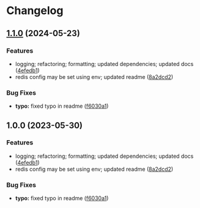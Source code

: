 # Changelog

## [1.1.0](https://github.com/renatomjr/bullmq-exporter/compare/v1.0.0...v1.1.0) (2024-05-23)


### Features

* logging; refactoring; formatting; updated dependencies; updated docs ([4efedb1](https://github.com/renatomjr/bullmq-exporter/commit/4efedb118fd79ba5d5740801e78ed973ebd98c87))
* redis config may be set using env; updated readme ([8a2dcd2](https://github.com/renatomjr/bullmq-exporter/commit/8a2dcd21012bc144060e7b6cd6cb4d3b5257627c))


### Bug Fixes

* **typo:** fixed typo in readme ([f6030a1](https://github.com/renatomjr/bullmq-exporter/commit/f6030a1801d93562b02ca316a191e5ae5b2e3557))

## 1.0.0 (2023-05-30)


### Features

* logging; refactoring; formatting; updated dependencies; updated docs ([4efedb1](https://github.com/ron96G/bullmq-exporter/commit/4efedb118fd79ba5d5740801e78ed973ebd98c87))
* redis config may be set using env; updated readme ([8a2dcd2](https://github.com/ron96G/bullmq-exporter/commit/8a2dcd21012bc144060e7b6cd6cb4d3b5257627c))


### Bug Fixes

* **typo:** fixed typo in readme ([f6030a1](https://github.com/ron96G/bullmq-exporter/commit/f6030a1801d93562b02ca316a191e5ae5b2e3557))
